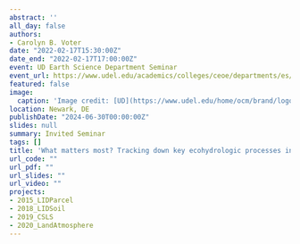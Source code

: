 ```yaml
---
abstract: '' 
all_day: false
authors:
- Carolyn B. Voter
date: "2022-02-17T15:30:00Z"
date_end: "2022-02-17T17:00:00Z"
event: UD Earth Science Department Seminar
event_url: https://www.udel.edu/academics/colleges/ceoe/departments/es/
featured: false
image:
  caption: 'Image credit: [UD](https://www.udel.edu/home/ocm/brand/logos/)'
location: Newark, DE
publishDate: "2024-06-30T00:00:00Z"
slides: null
summary: Invited Seminar
tags: []
title: 'What matters most? Tracking down key ecohydrologic processes in urban and agricultural landscapes to inform management strategies'
url_code: ""
url_pdf: ""
url_slides: ""
url_video: ""
projects: 
- 2015_LIDParcel
- 2018_LIDSoil
- 2019_CSLS
- 2020_LandAtmosphere
---
```

